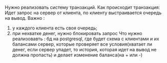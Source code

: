 Нужно реализовать систему транзакций. 
Как происходит транзакция: 
Идет запрос на сервер от клиента, по клиенту выстраивается очередь на вывод.
Важно : 
1. у каждого клиента есть своя очередь; 
2. при нехватке денег, нужно блокировать запрос
Что нужно реализовавть : 
бд на postgresql, где будет схема с клиентами и их балансами
сервер, которые проверяет все условия(хватает ли денег, если сервер упадет, то история, которая идет на вывод не должна пропасть) и делает изменение баланса(на + или -)


